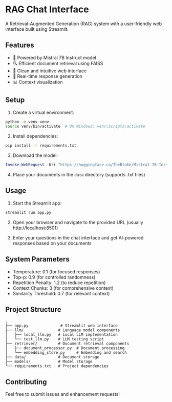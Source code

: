 # RAG Chat Interface

A Retrieval-Augmented Generation (RAG) system with a user-friendly web interface built using Streamlit.

## Features

- 🤖 Powered by Mistral 7B Instruct model
- 🔍 Efficient document retrieval using FAISS
- 📝 Clean and intuitive web interface
- 🔄 Real-time response generation
- 📊 Context visualization

## Setup

1. Create a virtual environment:
```bash
python -m venv venv
source venv/bin/activate  # On Windows: venv\Scripts\activate
```

2. Install dependencies:
```bash
pip install -r requirements.txt
```

3. Download the model:
```powershell
Invoke-WebRequest -Uri "https://huggingface.co/TheBloke/Mistral-7B-Instruct-v0.1-GGUF/resolve/main/mistral-7b-instruct-v0.1.Q4_K_M.gguf" -OutFile "models/mistral-7b-instruct-v0.1.Q4_K_M.gguf"
```

4. Place your documents in the `data` directory (supports .txt files)

## Usage

1. Start the Streamlit app:
```bash
streamlit run app.py
```

2. Open your browser and navigate to the provided URL (usually http://localhost:8501)

3. Enter your questions in the chat interface and get AI-powered responses based on your documents

## System Parameters

- Temperature: 0.1 (for focused responses)
- Top-p: 0.9 (for controlled randomness)
- Repetition Penalty: 1.2 (to reduce repetition)
- Context Chunks: 3 (for comprehensive context)
- Similarity Threshold: 0.7 (for relevant context)

## Project Structure

```
.
├── app.py              # Streamlit web interface
├── llm/               # Language model components
│   ├── local_llm.py   # Local LLM implementation
│   └── test_llm.py    # LLM testing script
├── retriever/         # Document retrieval components
│   ├── document_processor.py  # Document processing
│   └── embedding_store.py     # Embedding and search
├── data/              # Document storage
├── models/            # Model storage
└── requirements.txt   # Project dependencies
```

## Contributing

Feel free to submit issues and enhancement requests! 